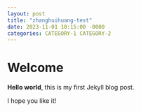 ```yaml
---
layout: post
title: "zhanghuihuang-test"
date: 2023-11-01 10:15:00 -0000
categories: CATEGORY-1 CATEGORY-2
---
```


# Welcome

**Hello world**, this is my first Jekyll blog post.

I hope you like it!
